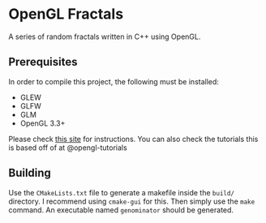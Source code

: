 # OpenGL Fractals

A series of random fractals written in C++ using OpenGL.

## Prerequisites

In order to compile this project, the following must be installed:

- GLEW
- GLFW
- GLM
- OpenGL 3.3+

Please check [this site](http://www.opengl-tutorial.org/) for instructions. You can also check the tutorials this is based off of at @opengl-tutorials

## Building

Use the `CMakeLists.txt` file to generate a makefile inside the `build/` directory. I recommend using `cmake-gui` for this. Then simply use the `make` command. An executable named `genominator` should be generated.
